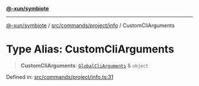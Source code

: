 [**@-xun/symbiote**](../../../../../README.md)

***

[@-xun/symbiote](../../../../../README.md) / [src/commands/project/info](../README.md) / CustomCliArguments

# Type Alias: CustomCliArguments

> **CustomCliArguments**: [`GlobalCliArguments`](../../../../configure/type-aliases/GlobalCliArguments.md) & `object`

Defined in: [src/commands/project/info.ts:31](https://github.com/Xunnamius/symbiote/blob/2fd61c45d5639f5e6f8edadc3b7d4851011bc365/src/commands/project/info.ts#L31)
